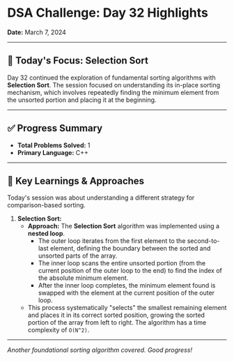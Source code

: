# DSA Challenge: Day 32 Highlights

**Date:** March 7, 2024

---

## 🎯 Today's Focus: Selection Sort

Day 32 continued the exploration of fundamental sorting algorithms with **Selection Sort**. The session focused on understanding its in-place sorting mechanism, which involves repeatedly finding the minimum element from the unsorted portion and placing it at the beginning.

---

## ✅ Progress Summary

-   **Total Problems Solved:** 1
-   **Primary Language:** C++

---

## 🧠 Key Learnings & Approaches

Today's session was about understanding a different strategy for comparison-based sorting.

1.  **Selection Sort:**
    -   **Approach:** The **Selection Sort** algorithm was implemented using a **nested loop**.
        -   The outer loop iterates from the first element to the second-to-last element, defining the boundary between the sorted and unsorted parts of the array.
        -   The inner loop scans the entire unsorted portion (from the current position of the outer loop to the end) to find the index of the absolute minimum element.
        -   After the inner loop completes, the minimum element found is swapped with the element at the current position of the outer loop.
    -   This process systematically "selects" the smallest remaining element and places it in its correct sorted position, growing the sorted portion of the array from left to right. The algorithm has a time complexity of `O(N^2)`.

---

_Another foundational sorting algorithm covered. Good progress!_
